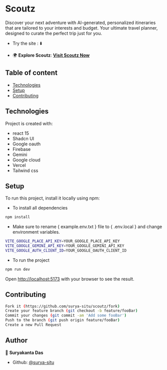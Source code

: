# Scoutz
Discover your next adventure with AI-generated, personalized itineraries that are tailored to your interests and budget. Your ultimate travel planner, designed to curate the perfect trip just for you.

- Try the site : ⬇️

- 🌍 **Explore Scoutz**: [**Visit Scoutz Now**](https://scoutz.vercel.app/)


## Table of content
* [Technologies](#technologies)
* [Setup](#setup)
* [Contributing](#contributing)

## Technologies
Project is created with:
* react 15
* Shadcn UI
* Google oauth
* Firebase
* Gemini
* Google cloud
* Vercel
* Tailwind css

## Setup
To run this project, install it locally using npm:

- To install all dependencies
```bash
npm install
```
- Make sure to rename { example.env.txt } file to { .env.local } and  change environment variables.
```bash
VITE_GOOGLE_PLACE_API_KEY=YOUR_GOOGLE_PLACE_API_KEY
VITE_GOOGLE_GEMINI_API_KEY=YOUR_GOOGLE_GEMINI_API_KEY
VITE_GOOGLE_AUTH_CLIENT_ID=YOUR_GOOGLE_OAUTH_CLIENT_ID
```

- To run the project
```bash
npm run dev
```
Open [http://localhost:5173](http://localhost:5173) with your browser to see the result.

## Contributing
```bash
Fork it (https://github.com/surya-situ/scoutz/fork)
Create your feature branch (git checkout -b feature/fooBar)
Commit your changes (git commit -am 'Add some fooBar')
Push to the branch (git push origin feature/fooBar)
Create a new Pull Request
```

## Author

👤 **Suryakanta Das**

* Github: [@surya-situ](https://github.com/surya-situ)